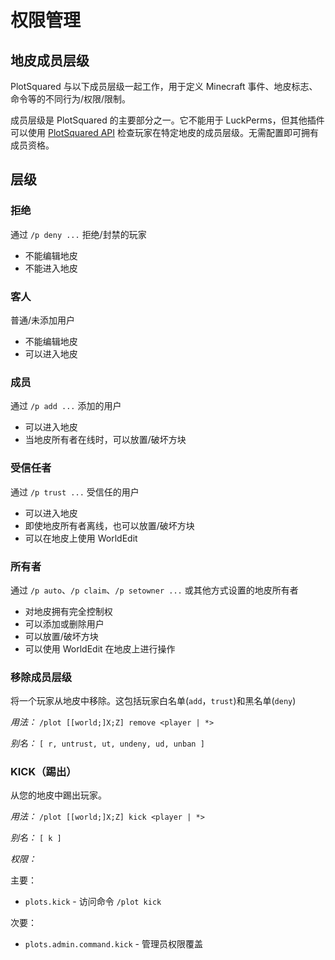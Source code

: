 # 权限管理

## 地皮成员层级

PlotSquared 与以下成员层级一起工作，用于定义 Minecraft 事件、地皮标志、命令等的不同行为/权限/限制。

成员层级是 PlotSquared 的主要部分之一。它不能用于 LuckPerms，但其他插件可以使用 [PlotSquared API](api/api-documentation.md) 检查玩家在特定地皮的成员层级。无需配置即可拥有成员资格。

## 层级

### 拒绝

通过 `/p deny ...` 拒绝/封禁的玩家

* 不能编辑地皮
* 不能进入地皮

### 客人

普通/未添加用户

* 不能编辑地皮
* 可以进入地皮

### 成员

通过 `/p add ...` 添加的用户

* 可以进入地皮
* 当地皮所有者在线时，可以放置/破坏方块

### 受信任者

通过 `/p trust ...` 受信任的用户

* 可以进入地皮
* 即使地皮所有者离线，也可以放置/破坏方块
* 可以在地皮上使用 WorldEdit

### 所有者

通过 `/p auto`、`/p claim`、`/p setowner ...` 或其他方式设置的地皮所有者

* 对地皮拥有完全控制权
* 可以添加或删除用户
* 可以放置/破坏方块
* 可以使用 WorldEdit 在地皮上进行操作

### 移除成员层级

将一个玩家从地皮中移除。这包括玩家白名单(`add`，`trust`)和黑名单(`deny`)

*用法：*
`/plot [[world;]X;Z] remove <player | *>`

*别名：*
`[ r, untrust, ut, undeny, ud, unban ]`

### KICK（踢出）

从您的地皮中踢出玩家。

*用法：*
`/plot [[world;]X;Z] kick <player | *>`

*别名：*
`[ k ]`

*权限：*

主要：

* `plots.kick` - 访问命令 `/plot kick`

次要：

* `plots.admin.command.kick` - 管理员权限覆盖